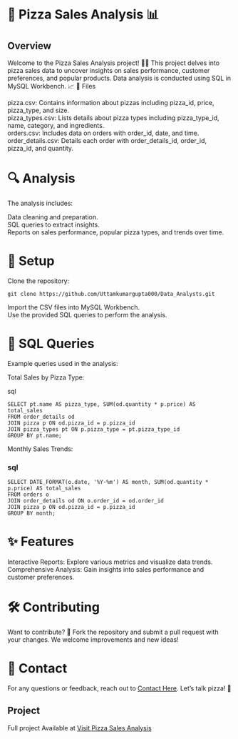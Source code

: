 # 🍕 Pizza Sales Analysis 📊
## Overview

Welcome to the Pizza Sales Analysis project! 🍕🎉 This project delves into pizza sales data to uncover insights on sales performance, customer preferences, and popular products. Data analysis is conducted using SQL in MySQL Workbench. 📈
📂 Files

   pizza.csv: Contains information about pizzas including pizza_id, price, pizza_type, and size.<br>
   pizza_types.csv: Lists details about pizza types including pizza_type_id, name, category, and ingredients.<br>
   orders.csv: Includes data on orders with order_id, date, and time.<br>
   order_details.csv: Details each order with order_details_id, order_id, pizza_id, and quantity.

# 🔍 Analysis

The analysis includes:

   Data cleaning and preparation. <br>
   SQL queries to extract insights. <br>
   Reports on sales performance, popular pizza types, and trends over time.

# 🚀 Setup

   Clone the repository:


    git clone https://github.com/Uttamkumargupta000/Data_Analysts.git

   Import the CSV files into MySQL Workbench.<br>
   Use the provided SQL queries to perform the analysis.<br>

# 📝 SQL Queries
Example queries used in the analysis:

   Total Sales by Pizza Type:

   sql

    SELECT pt.name AS pizza_type, SUM(od.quantity * p.price) AS total_sales
    FROM order_details od
    JOIN pizza p ON od.pizza_id = p.pizza_id
    JOIN pizza_types pt ON p.pizza_type = pt.pizza_type_id
    GROUP BY pt.name;

Monthly Sales Trends:

 ### sql

    SELECT DATE_FORMAT(o.date, '%Y-%m') AS month, SUM(od.quantity * p.price) AS total_sales
    FROM orders o
    JOIN order_details od ON o.order_id = od.order_id
    JOIN pizza p ON od.pizza_id = p.pizza_id
    GROUP BY month;

# ✨ Features

   Interactive Reports: Explore various metrics and visualize data trends.<br>
   Comprehensive Analysis: Gain insights into sales performance and customer preferences.<br>

# 🛠️ Contributing

Want to contribute? 🎨 Fork the repository and submit a pull request with your changes. We welcome improvements and new ideas!

# 📧 Contact

For any questions or feedback, reach out to [Contact Here](uttamkumargupta000@gmail.com). Let’s talk pizza! 🍕

   ## Project

   Full project Available at [Visit Pizza Sales Analysis](https://github.com/Uttamkumargupta000/Data_Analysts/tree/main/Pizza_Sales_Analysis)